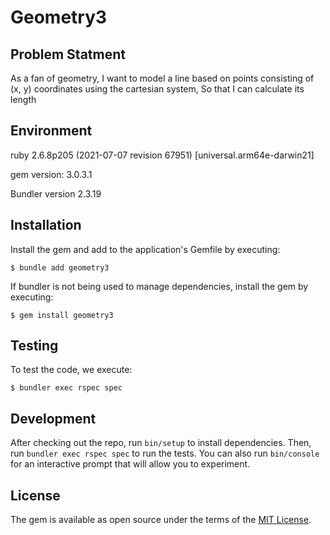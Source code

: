 # Geometry3

## Problem Statment

As a fan of geometry, I want to model a line based on points consisting of (x, y) coordinates using the cartesian system, So that I can calculate its length

## Environment

ruby 2.6.8p205 (2021-07-07 revision 67951) [universal.arm64e-darwin21]

gem version: 3.0.3.1

Bundler version 2.3.19

## Installation

Install the gem and add to the application's Gemfile by executing:

    $ bundle add geometry3

If bundler is not being used to manage dependencies, install the gem by executing:

    $ gem install geometry3

## Testing
To test the code, we execute:

    $ bundler exec rspec spec 

## Development

After checking out the repo, run `bin/setup` to install dependencies. Then, run `bundler exec rspec spec` to run the tests. You can also run `bin/console` for an interactive prompt that will allow you to experiment.


## License

The gem is available as open source under the terms of the [MIT License](https://opensource.org/licenses/MIT).
